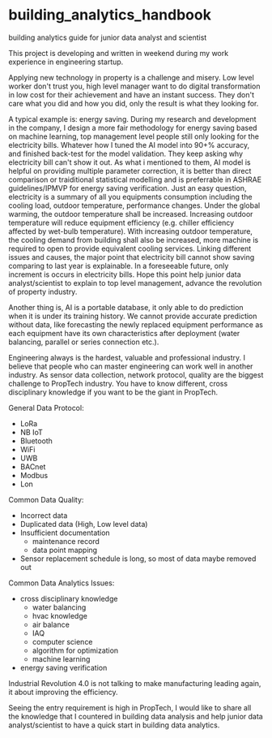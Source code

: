 # building_analytics_handbook
building analytics guide for junior data analyst and scientist
    
This project is developing and written in weekend during my work experience in engineering startup. 

Applying new technology in property is a challenge and misery. Low level worker don't trust you, high level manager want to do digital transformation in low cost for their achievement and have an instant success. They don't care what you did and how you did, only the result is what they looking for. 

A typical example is: energy saving. During my research and development in the company, I design a more fair methodology for energy saving based on machine learning, top management level people still only looking for the electricity bills. Whatever how I tuned the AI model into 90+% accuracy, and finished back-test for the model validation. They keep asking why electricity bill can't show it out. As what i mentioned to them, AI model is helpful on providing multiple parameter correction, it is better than direct comparison or traiditional statistical modelling and is preferrable in ASHRAE guidelines/IPMVP for energy saving verification. Just an easy question, electricity is a summary of all you equipments consumption including the cooling load, outdoor temperature, performance changes. Under the global warming, the outdoor temperature shall be increased. Increasing outdoor temperature will reduce equipment efficiency (e.g. chiller efficiency affected by wet-bulb temperature). With increasing outdoor temperature, the cooling demand from building shall also be increased, more machine is required to open to provide equivalent cooling services. Linking different issues and causes, the major point that electricity bill cannot show saving comparing to last year is explainable. In a foreseeable future, only increment is occurs in electricity bills. Hope this point help junior data analyst/scientist to explain to top level management, advance the revolution of property industry.

Another thing is, AI is a portable database, it only able to do prediction when it is under its training history. We cannot provide accurate prediction without data, like forecasting the newly replaced equipment performance as each equipment have its own characteristics after deployment (water balancing, parallel or series connection etc.). 

Engineering always is the hardest, valuable and professional industry. I believe that people who can master engineering can work well in another industry. As sensor data collection, network protocol, quality are the biggest challenge to PropTech industry. You have to know different, cross disciplinary knowledge if you want to be the giant in PropTech. 

General Data Protocol:
- LoRa
- NB IoT
- Bluetooth
- WiFi
- UWB
- BACnet
- Modbus
- Lon

Common Data Quality:
- Incorrect data 
- Duplicated data (High, Low level data)
- Insufficient documentation 
    - maintenance record
    - data point mapping
- Sensor replacement schedule is long, so most of data maybe removed out

Common Data Analytics Issues:
- cross disciplinary knowledge 
    - water balancing
    - hvac knowledge
    - air balance
    - IAQ 
    - computer science
    - algorithm for optimization
    - machine learning
- energy saving verification

 Industrial Revolution 4.0 is not talking to make manufacturing leading again, it about improving the efficiency.
 
Seeing the entry requirement is high in PropTech, I would like to share all the knowledge that I countered in building data analysis and help junior data analyst/scientist to have a quick start in building data analytics. 
